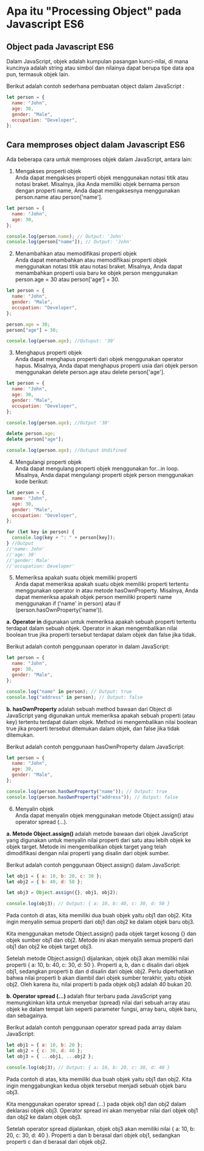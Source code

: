 # Apa itu "Processing Object" pada Javascript ES6

## Object pada Javascript ES6

Dalam JavaScript, objek adalah kumpulan pasangan kunci-nilai, di mana kuncinya adalah string atau simbol dan nilainya dapat berupa tipe data apa pun, termasuk objek lain.

Berikut adalah contoh sederhana pembuatan object dalam JavaScript :

```javascript
let person = {
  name: "John",
  age: 30,
  gender: "Male",
  occupation: "Developer",
};
```

## Cara memproses object dalam Javascript ES6

Ada beberapa cara untuk memproses objek dalam JavaScript, antara lain:

1. Mengakses properti objek <br>
   Anda dapat mengakses properti objek menggunakan notasi titik atau notasi braket. Misalnya, jika Anda memiliki objek bernama person dengan properti name, Anda dapat mengaksesnya menggunakan person.name atau person['name'].

```javascript
let person = {
  name: "John",
  age: 30,
};

console.log(person.name); // Output: 'John'
console.log(person["name"]); // Output: 'John'
```

2. Menambahkan atau memodifikasi properti objek <br>
   Anda dapat menambahkan atau memodifikasi properti objek menggunakan notasi titik atau notasi braket. Misalnya, Anda dapat menambahkan properti usia baru ke objek person menggunakan person.age = 30 atau person['age'] = 30.

```javascript
let person = {
  name: "John",
  gender: "Male",
  occupation: "Developer",
};

person.age = 30;
person["age"] = 30;

console.log(person.age); //Outuput: '30'
```

3. Menghapus properti objek <br>
   Anda dapat menghapus properti dari objek menggunakan operator hapus. Misalnya, Anda dapat menghapus properti usia dari objek person menggunakan delete person.age atau delete person['age'].

```javascript
let person = {
  name: "John",
  age: 30,
  gender: "Male",
  occupation: "Developer",
};

console.log(person.age); //Output '30'

delete person.age;
delete person["age"];

console.log(person.age); //Outuput Undifined
```

4. Mengulangi properti objek <br>
   Anda dapat mengulang properti objek menggunakan for...in loop. Misalnya, Anda dapat mengulangi properti objek person menggunakan kode berikut:

```javascript
let person = {
  name: "John",
  age: 30,
  gender: "Male",
  occupation: "Developer",
};

for (let key in person) {
  console.log(key + ": " + person[key]);
} //Output
//'name: John'
//'age: 30'
//'gender: Male'
//'occupation: Developer'
```

5. Memeriksa apakah suatu objek memiliki properti <br>
   Anda dapat memeriksa apakah suatu objek memiliki properti tertentu menggunakan operator in atau metode hasOwnProperty. Misalnya, Anda dapat memeriksa apakah objek person memiliki properti name menggunakan if ('name' in person) atau if (person.hasOwnProperty('name')).

<b> a. Operator in </b> digunakan untuk memeriksa apakah sebuah properti tertentu terdapat dalam sebuah objek. Operator in akan mengembalikan nilai boolean true jika properti tersebut terdapat dalam objek dan false jika tidak.

Berikut adalah contoh penggunaan operator in dalam JavaScript:

```javascript
let person = {
  name: "John",
  age: 30,
  gender: "Male",
};

console.log("name" in person); // Output: true
console.log("address" in person); // Output: false
```

<b> b. hasOwnProperty </b> adalah sebuah method bawaan dari Object di JavaScript yang digunakan untuk memeriksa apakah sebuah properti (atau key) tertentu terdapat dalam objek. Method ini mengembalikan nilai boolean true jika properti tersebut ditemukan dalam objek, dan false jika tidak ditemukan.

Berikut adalah contoh penggunaan hasOwnProperty dalam JavaScript:

```javascript
let person = {
  name: "John",
  age: 30,
  gender: "Male",
};

console.log(person.hasOwnProperty("name")); // Output: true
console.log(person.hasOwnProperty("address")); // Output: false
```

6. Menyalin objek <br>
   Anda dapat menyalin objek menggunakan metode Object.assign() atau operator spread (...).

<b> a. Metode Object.assign() </b> adalah metode bawaan dari objek JavaScript yang digunakan untuk menyalin nilai properti dari satu atau lebih objek ke objek target. Metode ini mengembalikan objek target yang telah dimodifikasi dengan nilai properti yang disalin dari objek sumber.

Berikut adalah contoh penggunaan Object.assign() dalam JavaScript:

```javascript
let obj1 = { a: 10, b: 20, c: 30 };
let obj2 = { b: 40, d: 50 };

let obj3 = Object.assign({}, obj1, obj2);

console.log(obj3); // Output: { a: 10, b: 40, c: 30, d: 50 }
```

Pada contoh di atas, kita memiliki dua buah objek yaitu obj1 dan obj2. Kita ingin menyalin semua properti dari obj1 dan obj2 ke dalam objek baru obj3.

Kita menggunakan metode Object.assign() pada objek target kosong {} dan objek sumber obj1 dan obj2. Metode ini akan menyalin semua properti dari obj1 dan obj2 ke objek target obj3.

Setelah metode Object.assign() dijalankan, objek obj3 akan memiliki nilai properti { a: 10, b: 40, c: 30, d: 50 }. Properti a, b, dan c disalin dari objek obj1, sedangkan properti b dan d disalin dari objek obj2. Perlu diperhatikan bahwa nilai properti b akan diambil dari objek sumber terakhir, yaitu objek obj2. Oleh karena itu, nilai properti b pada objek obj3 adalah 40 bukan 20.

<b> b. Operator spread (...) </b> adalah fitur terbaru pada JavaScript yang memungkinkan kita untuk menyebar (spread) nilai dari sebuah array atau objek ke dalam tempat lain seperti parameter fungsi, array baru, objek baru, dan sebagainya.

Berikut adalah contoh penggunaan operator spread pada array dalam JavaScript:

```javascript
let obj1 = { a: 10, b: 20 };
let obj2 = { c: 30, d: 40 };
let obj3 = { ...obj1, ...obj2 };

console.log(obj3); // Output: { a: 10, b: 20, c: 30, d: 40 }
```

Pada contoh di atas, kita memiliki dua buah objek yaitu obj1 dan obj2. Kita ingin menggabungkan kedua objek tersebut menjadi sebuah objek baru obj3.

Kita menggunakan operator spread (...) pada objek obj1 dan obj2 dalam deklarasi objek obj3. Operator spread ini akan menyebar nilai dari objek obj1 dan obj2 ke dalam objek obj3.

Setelah operator spread dijalankan, objek obj3 akan memiliki nilai { a: 10, b: 20, c: 30, d: 40 }. Properti a dan b berasal dari objek obj1, sedangkan properti c dan d berasal dari objek obj2.
